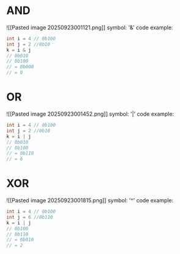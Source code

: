 
# AND
![[Pasted image 20250923001121.png]]
symbol: '&'
code example:
```C
int i = 4 // 0b100
int j = 2 //0b10
k = i & j 
// 0b010
// 0b100
// = 0b000
// = 0
```

# OR
![[Pasted image 20250923001452.png]]
symbol: '|'
code example:
```C
int i = 4 // 0b100
int j = 2 //0b10
k = i | j 
// 0b010
// 0b100
// = 0b110
// = 6
```

# XOR
![[Pasted image 20250923001815.png]]
symbol: '^'
code example:
```C
int i = 4 // 0b100
int j = 6 //0b110
k = i | j 
// 0b100
// 0b110
// = 0b010
// = 2
```